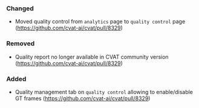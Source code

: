 ### Changed

- Moved quality control from `analytics` page to `quality control` page
  (<https://github.com/cvat-ai/cvat/pull/8329>)

### Removed

- Quality report no longer available in CVAT community version
  (<https://github.com/cvat-ai/cvat/pull/8329>)

### Added

- Quality management tab on `quality control` allowing to enable/disable GT frames
  (<https://github.com/cvat-ai/cvat/pull/8329>)
